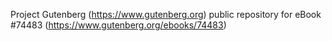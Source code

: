 Project Gutenberg (https://www.gutenberg.org) public repository for
eBook #74483 (https://www.gutenberg.org/ebooks/74483)
